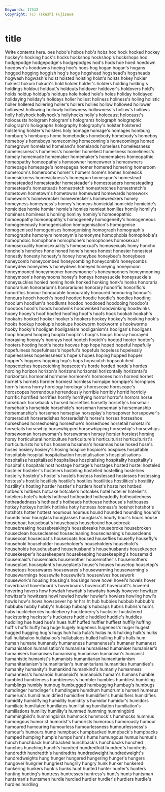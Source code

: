 ```yaml
---
Keywords: 17532 
Copyright: (C) Takeshi Fujisawa
---
```


# title

Write contents here.
oes hobo's hobos hob's
hobs hoc hock hocked hockey hockey's hocking hock's hocks hockshop
hockshop's hockshops hod hodgepodge hodgepodge's hodgepodges hod's hods hoe hoed
hoedown hoedown's hoedowns hoeing hoe's hoes hog hogan hogan's hogans
hogged hogging hoggish hog's hogs hogshead hogshead's hogsheads hogwash hogwash's
hoist hoisted hoisting hoist's hoists hokey hokier hokiest hokum hokum's
hold holder holder's holders holding holding's holdings holdout holdout's holdouts
holdover holdover's holdovers hold's holds holdup holdup's holdups hole holed
hole's holes holiday holidayed holidaying holiday's holidays holier holiest holiness
holiness's holing holistic holler hollered hollering holler's hollers hollies hollow
hollowed hollower hollowest hollowing hollowly hollowness hollowness's hollow's hollows holly
hollyhock hollyhock's hollyhocks holly's holocaust holocaust's holocausts hologram hologram's holograms
holograph holographic holograph's holographs holography holography's holster holstered holstering holster's
holsters holy homage homage's homages homburg homburg's homburgs home homebodies
homebody homebody's homeboy homeboy's homeboys homecoming homecoming's homecomings homed homegrown
homeland homeland's homelands homeless homelessness homelessness's homeless's homelier homeliest homeliness
homeliness's homely homemade homemaker homemaker's homemakers homeopathic homeopathy homeopathy's homeowner
homeowner's homeowners homepage homepage's homepages homer homered homering homeroom homeroom's
homerooms homer's homers home's homes homesick homesickness homesickness's homespun homespun's
homestead homesteaded homesteader homesteader's homesteaders homesteading homestead's homesteads homestretch homestretches
homestretch's hometown hometown's hometowns homeward homewards homework homework's homewrecker homewrecker's
homewreckers homey homeyness homeyness's homey's homeys homicidal homicide homicide's homicides
homie homier homie's homies homiest homilies homily homily's hominess hominess's
homing hominy hominy's homoeopathic homoeopathy homoeopathy's homogeneity homogeneity's homogeneous homogeneously
homogenisation homogenisation's homogenise homogenised homogenises homogenising homograph homograph's homographs homonym
homonym's homonyms homophobia homophobia's homophobic homophone homophone's homophones homosexual homosexuality
homosexuality's homosexual's homosexuals homy honcho honcho's honchos hone honed hone's
hones honest honester honestest honestly honesty honesty's honey honeybee honeybee's
honeybees honeycomb honeycombed honeycombing honeycomb's honeycombs honeydew honeydew's honeydews honeyed
honeying honeymoon honeymooned honeymooner honeymooner's honeymooners honeymooning honeymoon's honeymoons honey's
honeys honeysuckle honeysuckle's honeysuckles honied honing honk honked honking honk's
honks honoraria honorarium honorarium's honorariums honorary honorific honorific's honorifics honour
honourable honourably honoured honouring honour's honours hooch hooch's hood hooded
hoodie hoodie's hoodies hooding hoodlum hoodlum's hoodlums hoodoo hoodooed hoodooing
hoodoo's hoodoos hood's hoods hoodwink hoodwinked hoodwinking hoodwinks hooey hooey's
hoof hoofed hoofing hoof's hoofs hook hookah hookah's hookahs hooked
hooker hooker's hookers hookey hookey's hooking hook's hooks hookup hookup's
hookups hookworm hookworm's hookworms hooky hooky's hooligan hooliganism hooliganism's hooligan's
hooligans hoop hooped hooping hoopla hoopla's hoop's hoops hooray hoorayed
hooraying hooray's hoorays hoot hootch hootch's hooted hooter hooter's hooters
hooting hoot's hoots hooves hop hope hoped hopeful hopefully hopefulness
hopefulness's hopeful's hopefuls hopeless hopelessly hopelessness hopelessness's hope's hopes hoping
hopped hopper hopper's hoppers hopping hop's hops hopscotch hopscotched hopscotches
hopscotching hopscotch's horde horded horde's hordes hording horizon horizon's horizons
horizontal horizontally horizontal's horizontals hormonal hormone hormone's hormones horn horned
hornet hornet's hornets hornier horniest hornless hornpipe hornpipe's hornpipes horn's
horns horny horology horology's horoscope horoscope's horoscopes horrendous horrendously horrible
horribly horrid horridly horrific horrified horrifies horrify horrifying horror horror's
horrors horse horseback horseback's horsed horseflies horsefly horsefly's horsehair horsehair's
horsehide horsehide's horseman horseman's horsemanship horsemanship's horsemen horseplay horseplay's horsepower
horsepower's horseradish horseradishes horseradish's horse's horses horseshoe horseshoed horseshoeing horseshoe's
horseshoes horsetail horsetail's horsetails horsewhip horsewhipped horsewhipping horsewhip's horsewhips horsewoman
horsewoman's horsewomen horsey horsier horsiest horsing horsy horticultural horticulture horticulture's
horticulturist horticulturist's horticulturists ho's hos hosanna hosanna's hosannas hose hosed
hose's hoses hosiery hosiery's hosing hospice hospice's hospices hospitable hospitably
hospital hospitalisation hospitalisation's hospitalisations hospitalise hospitalised hospitalises hospitalising hospitality hospitality's
hospital's hospitals host hostage hostage's hostages hosted hostel hosteled hosteler
hosteler's hostelers hosteling hostelled hostelling hostelries hostelry hostelry's hostel's hostels
hostess hostessed hostesses hostessing hostess's hostile hostilely hostile's hostiles hostilities
hostilities's hostility hostility's hosting hostler hostler's hostlers host's hosts hot
hotbed hotbed's hotbeds hotcake hotcake's hotcakes hotel hotelier hotelier's hoteliers
hotel's hotels hothead hotheaded hotheadedly hotheadedness hotheadedness's hothead's hotheads hothouse
hothouse's hothouses hotkey hotkeys hotlink hotlinks hotly hotness hotness's hotshot
hotshot's hotshots hotter hottest houmous houmus hound hounded hounding hound's
hounds hour hourglass hourglasses hourglass's hourly hour's hours house houseboat
houseboat's houseboats housebound housebreak housebreaking housebreaking's housebreaks housebroke housebroken houseclean
housecleaned housecleaning housecleaning's housecleans housecoat housecoat's housecoats housed houseflies housefly
housefly's household householder householder's householders household's households househusband househusband's househusbands
housekeeper housekeeper's housekeepers housekeeping housekeeping's housemaid housemaid's housemaids housemother housemother's
housemothers houseplant houseplant's houseplants house's houses housetop housetop's housetops housewares
housewares's housewarming housewarming's housewarmings housewife housewife's housewives housework housework's housing
housing's housings hove hovel hovel's hovels hover hoverboard hoverboard's hoverboards
hovercraft hovercraft's hovered hovering hovers how howdah howdah's howdahs howdy
however howitzer howitzer's howitzers howl howled howler howler's howlers howling
howl's howls how's hows howsoever hp hr hrs ht hub
hubbies hubbub hubbub's hubbubs hubby hubby's hubcap hubcap's hubcaps hubris
hubris's hub's hubs huckleberries huckleberry huckleberry's huckster huckstered huckstering huckster's
hucksters huddle huddled huddle's huddles huddling hue hued hue's hues
huff huffed huffier huffiest huffily huffing huff's huffs huffy hug
huge hugely hugeness hugeness's huger hugest hugged hugging hug's hugs
huh hula hula's hulas hulk hulking hulk's hulks hull hullabaloo
hullabaloo's hullabaloos hulled hulling hull's hulls hum human humane humanely
humaneness humaneness's humaner humanest humanisation humanisation's humanise humanised humaniser humaniser's
humanisers humanises humanising humanism humanism's humanist humanistic humanist's humanists humanitarian
humanitarianism humanitarianism's humanitarian's humanitarians humanities humanities's humanity humanity's humankind humankind's
humanly humanness humanness's humanoid humanoid's humanoids human's humans humble humbled
humbleness humbleness's humbler humbles humblest humbling humblings humbly humbug humbugged
humbugging humbug's humbugs humdinger humdinger's humdingers humdrum humdrum's humeri humerus
humerus's humid humidified humidifier humidifier's humidifiers humidifies humidify humidifying humidity
humidity's humidor humidor's humidors humiliate humiliated humiliates humiliating humiliation humiliation's
humiliations humility humility's hummed humming hummingbird hummingbird's hummingbirds hummock hummock's
hummocks hummus humongous humorist humorist's humorists humorous humorously humour humoured
humouring humourless humourlessness humourlessness's humour's humours hump humpback humpbacked humpback's
humpbacks humped humping hump's humps hum's hums humungous humus humus's
hunch hunchback hunchbacked hunchback's hunchbacks hunched hunches hunching hunch's hundred
hundredfold hundred's hundreds hundredth hundredth's hundredths hundredweight hundredweight's hundredweights hung
hunger hungered hungering hunger's hungers hungover hungrier hungriest hungrily hungry
hunk hunker hunkered hunkering hunkers hunk's hunks hunt hunted hunter
hunter's hunters hunting hunting's huntress huntresses huntress's hunt's hunts huntsman
huntsman's huntsmen hurdle hurdled hurdler hurdler's hurdlers hurdle's hurdles hurdling
